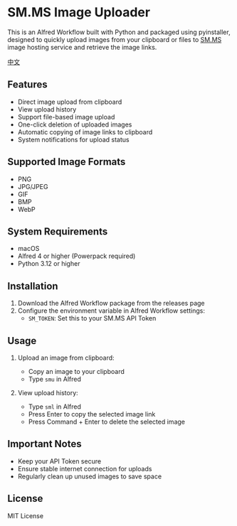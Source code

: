# SM.MS Image Uploader

This is an Alfred Workflow built with Python and packaged using pyinstaller, designed to quickly upload images from your clipboard or files to [SM.MS](https://sm.ms) image hosting service and retrieve the image links.

[中文](README_CN.md)

## Features

- Direct image upload from clipboard
- View upload history
- Support file-based image upload
- One-click deletion of uploaded images
- Automatic copying of image links to clipboard
- System notifications for upload status

## Supported Image Formats

- PNG
- JPG/JPEG
- GIF
- BMP
- WebP

## System Requirements

- macOS
- Alfred 4 or higher (Powerpack required)
- Python 3.12 or higher

## Installation

1. Download the Alfred Workflow package from the releases page
2. Configure the environment variable in Alfred Workflow settings:
   - `SM_TOKEN`: Set this to your SM.MS API Token

## Usage

1. Upload an image from clipboard:
   - Copy an image to your clipboard
   - Type `smu` in Alfred

2. View upload history:
   - Type `sml` in Alfred
   - Press Enter to copy the selected image link
   - Press Command + Enter to delete the selected image

## Important Notes

- Keep your API Token secure
- Ensure stable internet connection for uploads
- Regularly clean up unused images to save space

## License

MIT License